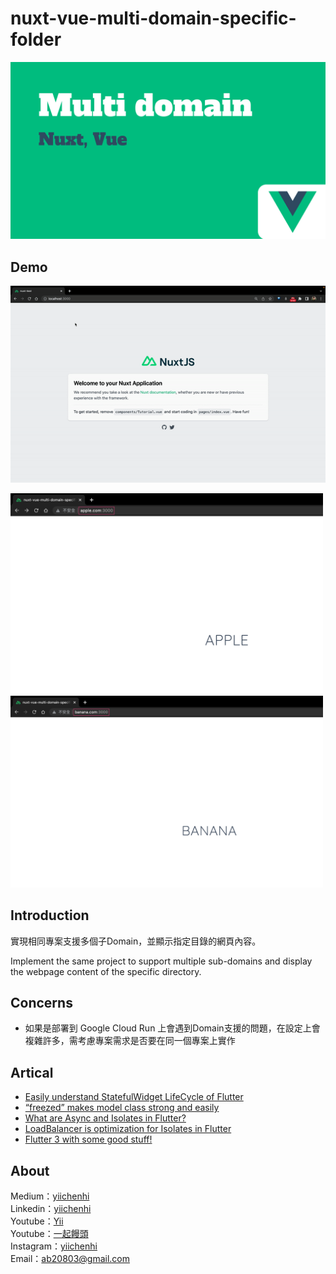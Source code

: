 # nuxt-vue-multi-domain-specific-folder

<img src="./assets/images/cover.png"></img>

## Demo
<img src="./assets/images/demo.gif"></img>
<div>
  <img src="./assets/images/demo.png" width="500"></img>
  <img src="./assets/images/demo_2.png" width="500"></img>
</div>

## Introduction
實現相同專案支援多個子Domain，並顯示指定目錄的網頁內容。

Implement the same project to support multiple sub-domains and display the webpage content of the specific directory.

## Concerns
- 如果是部署到 Google Cloud Run 上會遇到Domain支援的問題，在設定上會複雜許多，需考慮專案需求是否要在同一個專案上實作

## Artical
- [Easily understand StatefulWidget LifeCycle of Flutter](https://yiichenhi.medium.com/easily-understand-statefulwidget-lifecycle-of-flutter-1064ec4ee11e)
- [“freezed” makes model class strong and easily](https://yiichenhi.medium.com/freezed-makes-model-class-strong-and-easily-cf5388bb94b7)
- [What are Async and Isolates in Flutter?](https://ab20803.medium.com/what-are-async-and-isolates-in-flutter-89c14bf6aabe)
- [LoadBalancer is optimization for Isolates in Flutter](https://ab20803.medium.com/%E5%84%AA%E5%8C%96-flutter-isolates-%E7%9A%84-loadbalancer-87ab57f210e4)
- [Flutter 3 with some good stuff!](https://yiichenhi.medium.com/flutter-3-%E6%9C%89%E4%BB%80%E9%BA%BC%E6%96%B0%E6%9D%B1%E8%A5%BF-c962e69b5ba0)

## About
Medium：[yiichenhi](https://medium.com/@yiichenhi)<br>
Linkedin：[yiichenhi](https://www.linkedin.com/in/yiichenhi)</br>
Youtube：[Yii](https://www.youtube.com/user/a22601807/videos)<br>
Youtube：[一起饅頭](https://www.youtube.com/channel/UC8-CcCmlIhIGcs9pdxx_BSw/videos])<br>
Instagram：[yiichenhi](https://www.instagram.com/flutterluvr.yii/)<br>
Email：ab20803@gmail.com<br>
